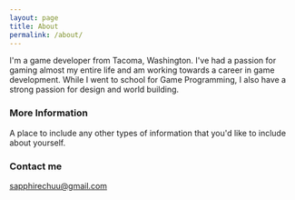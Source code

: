 ```yaml
---
layout: page
title: About
permalink: /about/
---
```


I'm a game developer from Tacoma, Washington. I've had a passion for gaming almost my entire life and am working towards a career in game development. While I went to school for Game Programming, I also have a strong passion for design and world building.

### More Information

A place to include any other types of information that you'd like to include about yourself.

### Contact me

[sapphirechuu@gmail.com](mailto:sapphirechuu@gmail.com)
